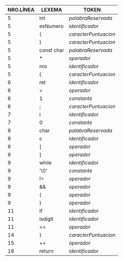 | NRO.LÍNEA | LEXEMA     |       TOKEN        |
|-----------|------------|--------------------|
| 5         | int        | *palabraReservada*   |
| 5         | esNumero   | *identificador*      |
| 5         | (          | *caracterPuntuacion* |
| 5         | )          | *caracterPuntuacion* |
| 5         | const char | *palabraReservada*   |
| 5         | *          | *operador*           |
| 5         | nro        | *identificador*      |
| 5         | {          | *caracterPuntuacion* |
| 6         | ret        | *identificador*      |
| 6         | =          | *operador*           |
| 6         | 1          | *constante*          |
| 6         | ;          | *caracterPuntuacion* |
| 7         | i          | *identificador*      |
| 7         | 0          | *constante*          |
| 8         | char       | *palabraReservada*   |
| 8         | c          | *identificador*      |
| 8         | [          | *operador*           |
| 8         | ]          | *operador*           |
| 9         | while      | *identificador*      |
| 9         | '\0'       | *constante*          |
| 9         | !=         | *operador*           |
| 9         | &&         | *operador*           |
| 9         | (          | *operador*           |
| 9         | )          | *operador*           |
| 11        | if         | *identificador*      |
| 11        | isdigit    | *identificador*      |
| 11        | ==         | *operador*           |
| 14        |   }        | *caracterPuntuacion* |
| 15        | ++         | *operador*           |
| 18        | return     | *identificador*      |
